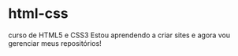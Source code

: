 # html-css
 curso de HTML5 e  CSS3 
Estou aprendendo a criar sites e agora vou gerenciar meus repositórios! 